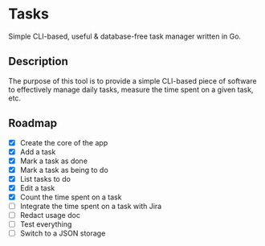 # Tasks

Simple CLI-based, useful & database-free task manager written in Go.

## Description

The purpose of this tool is to provide a simple CLI-based piece of software to
effectively manage daily tasks, measure the time spent on a given task, etc.

## Roadmap

- [x] Create the core of the app
- [x] Add a task
- [x] Mark a task as done
- [x] Mark a task as being to do
- [x] List tasks to do
- [x] Edit a task
- [x] Count the time spent on a task
- [ ] Integrate the time spent on a task with Jira
- [ ] Redact usage doc
- [ ] Test everything
- [ ] Switch to a JSON storage
